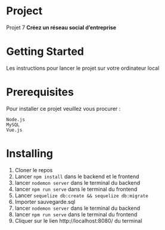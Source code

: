 # Project

Projet 7 **Créez un réseau social d’entreprise**

# Getting Started

Les instructions pour lancer le projet sur votre ordinateur local

# Prerequisites

Pour installer ce projet veuillez vous procurer :

```
Node.js
MySQL
Vue.js

```

# Installing

1.  Cloner le repos
2.  Lancer  `npm install` dans le backend et le frontend
3. lancer `nodemon server` dans le terminal du backend
4. lancer `npm run serve` dans le terminal du frontend
5.  Lancer  `sequelize db:create && sequelize db:migrate`
6.  Importer sauvegarde.sql
7. lancer `nodemon server` dans le terminal du backend
8. lancer `npm run serve` dans le terminal du frontend
9. Cliquer sur le lien http://localhost:8080/ du terminal
